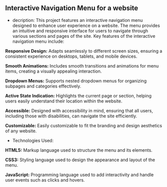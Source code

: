 ## Interactive Navigation Menu for a website
- decription:
This project features an interactive navigation menu designed to enhance user experience on a website. The menu provides an intuitive and responsive interface for users to navigate through various sections and pages of the site. Key features of the interactive navigation menu include:

**Responsive Design:** Adapts seamlessly to different screen sizes, ensuring a consistent experience on desktops, tablets, and mobile devices.

**Smooth Animations:** Includes smooth transitions and animations for menu items, creating a visually appealing interaction.

**Dropdown Menus:** Supports nested dropdown menus for organizing subpages and categories effectively.

**Active State Indication:** Highlights the current page or section, helping users easily understand their location within the website.

**Accessible:** Designed with accessibility in mind, ensuring that all users, including those with disabilities, can navigate the site efficiently.

**Customizable:** Easily customizable to fit the branding and design aesthetics of any website.

- Technologies Used:

**HTML5:** Markup language used to structure the menu and its elements.

**CSS3:** Styling language used to design the appearance and layout of the menu.

**JavaScript:** Programming language used to add interactivity and handle user events such as clicks and hovers.

